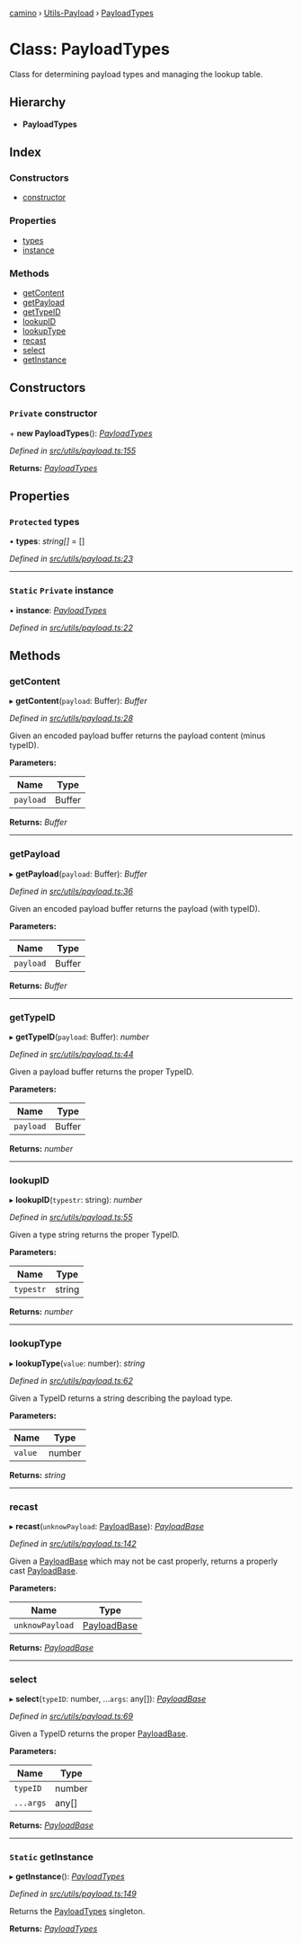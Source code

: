 [camino](../README.md) › [Utils-Payload](../modules/utils_payload.md) › [PayloadTypes](utils_payload.payloadtypes.md)

# Class: PayloadTypes

Class for determining payload types and managing the lookup table.

## Hierarchy

* **PayloadTypes**

## Index

### Constructors

* [constructor](utils_payload.payloadtypes.md#private-constructor)

### Properties

* [types](utils_payload.payloadtypes.md#protected-types)
* [instance](utils_payload.payloadtypes.md#static-private-instance)

### Methods

* [getContent](utils_payload.payloadtypes.md#getcontent)
* [getPayload](utils_payload.payloadtypes.md#getpayload)
* [getTypeID](utils_payload.payloadtypes.md#gettypeid)
* [lookupID](utils_payload.payloadtypes.md#lookupid)
* [lookupType](utils_payload.payloadtypes.md#lookuptype)
* [recast](utils_payload.payloadtypes.md#recast)
* [select](utils_payload.payloadtypes.md#select)
* [getInstance](utils_payload.payloadtypes.md#static-getinstance)

## Constructors

### `Private` constructor

\+ **new PayloadTypes**(): *[PayloadTypes](utils_payload.payloadtypes.md)*

*Defined in [src/utils/payload.ts:155](https://github.com/chain4travel/caminojs/blob/ca67b81/src/utils/payload.ts#L155)*

**Returns:** *[PayloadTypes](utils_payload.payloadtypes.md)*

## Properties

### `Protected` types

• **types**: *string[]* = []

*Defined in [src/utils/payload.ts:23](https://github.com/chain4travel/caminojs/blob/ca67b81/src/utils/payload.ts#L23)*

___

### `Static` `Private` instance

▪ **instance**: *[PayloadTypes](utils_payload.payloadtypes.md)*

*Defined in [src/utils/payload.ts:22](https://github.com/chain4travel/caminojs/blob/ca67b81/src/utils/payload.ts#L22)*

## Methods

###  getContent

▸ **getContent**(`payload`: Buffer): *Buffer*

*Defined in [src/utils/payload.ts:28](https://github.com/chain4travel/caminojs/blob/ca67b81/src/utils/payload.ts#L28)*

Given an encoded payload buffer returns the payload content (minus typeID).

**Parameters:**

Name | Type |
------ | ------ |
`payload` | Buffer |

**Returns:** *Buffer*

___

###  getPayload

▸ **getPayload**(`payload`: Buffer): *Buffer*

*Defined in [src/utils/payload.ts:36](https://github.com/chain4travel/caminojs/blob/ca67b81/src/utils/payload.ts#L36)*

Given an encoded payload buffer returns the payload (with typeID).

**Parameters:**

Name | Type |
------ | ------ |
`payload` | Buffer |

**Returns:** *Buffer*

___

###  getTypeID

▸ **getTypeID**(`payload`: Buffer): *number*

*Defined in [src/utils/payload.ts:44](https://github.com/chain4travel/caminojs/blob/ca67b81/src/utils/payload.ts#L44)*

Given a payload buffer returns the proper TypeID.

**Parameters:**

Name | Type |
------ | ------ |
`payload` | Buffer |

**Returns:** *number*

___

###  lookupID

▸ **lookupID**(`typestr`: string): *number*

*Defined in [src/utils/payload.ts:55](https://github.com/chain4travel/caminojs/blob/ca67b81/src/utils/payload.ts#L55)*

Given a type string returns the proper TypeID.

**Parameters:**

Name | Type |
------ | ------ |
`typestr` | string |

**Returns:** *number*

___

###  lookupType

▸ **lookupType**(`value`: number): *string*

*Defined in [src/utils/payload.ts:62](https://github.com/chain4travel/caminojs/blob/ca67b81/src/utils/payload.ts#L62)*

Given a TypeID returns a string describing the payload type.

**Parameters:**

Name | Type |
------ | ------ |
`value` | number |

**Returns:** *string*

___

###  recast

▸ **recast**(`unknowPayload`: [PayloadBase](utils_payload.payloadbase.md)): *[PayloadBase](utils_payload.payloadbase.md)*

*Defined in [src/utils/payload.ts:142](https://github.com/chain4travel/caminojs/blob/ca67b81/src/utils/payload.ts#L142)*

Given a [PayloadBase](utils_payload.payloadbase.md) which may not be cast properly, returns a properly cast [PayloadBase](utils_payload.payloadbase.md).

**Parameters:**

Name | Type |
------ | ------ |
`unknowPayload` | [PayloadBase](utils_payload.payloadbase.md) |

**Returns:** *[PayloadBase](utils_payload.payloadbase.md)*

___

###  select

▸ **select**(`typeID`: number, ...`args`: any[]): *[PayloadBase](utils_payload.payloadbase.md)*

*Defined in [src/utils/payload.ts:69](https://github.com/chain4travel/caminojs/blob/ca67b81/src/utils/payload.ts#L69)*

Given a TypeID returns the proper [PayloadBase](utils_payload.payloadbase.md).

**Parameters:**

Name | Type |
------ | ------ |
`typeID` | number |
`...args` | any[] |

**Returns:** *[PayloadBase](utils_payload.payloadbase.md)*

___

### `Static` getInstance

▸ **getInstance**(): *[PayloadTypes](utils_payload.payloadtypes.md)*

*Defined in [src/utils/payload.ts:149](https://github.com/chain4travel/caminojs/blob/ca67b81/src/utils/payload.ts#L149)*

Returns the [PayloadTypes](utils_payload.payloadtypes.md) singleton.

**Returns:** *[PayloadTypes](utils_payload.payloadtypes.md)*
